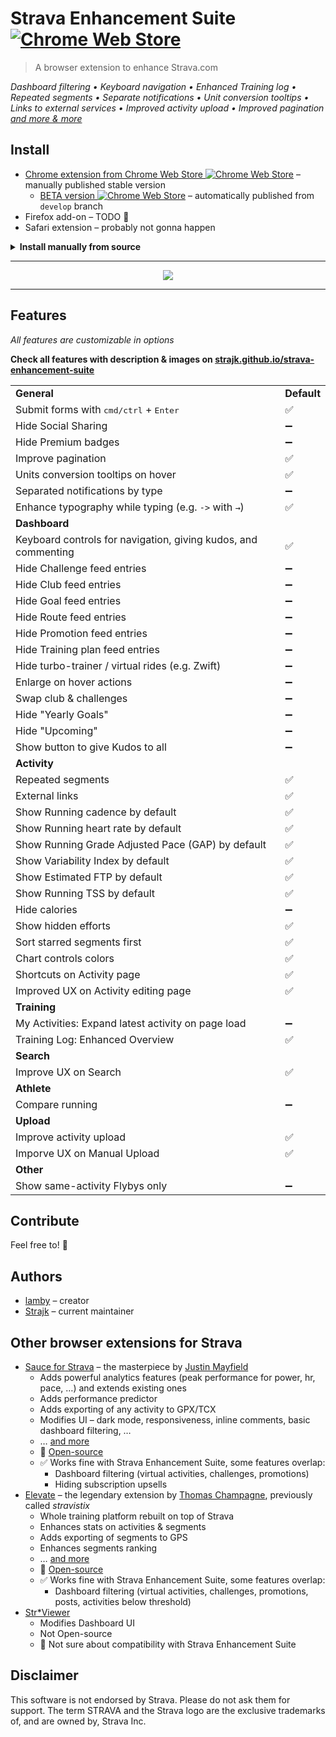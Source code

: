 # Strava Enhancement Suite [![Chrome Web Store][Shield: CWS: Users]][Link: CWS]

> A browser extension to enhance Strava.com

<em>Dashboard filtering • Keyboard navigation • Enhanced Training log • Repeated segments • Separate notifications • Unit conversion tooltips • Links to external services • Improved activity upload • Improved pagination [and more & more](#features)</em>

## Install

* [Chrome extension from Chrome Web Store&nbsp;![Chrome Web Store][Shield: CWS: Version]][Link: CWS] – manually published stable version
  * [BETA version&nbsp;![Chrome Web Store][Shield: CWS: Version: Beta]][Link: CWS: Beta] – automatically published from `develop` branch
* Firefox add-on – TODO 👷‍
* Safari extension – probably not gonna happen

<details>
<summary><strong>Install manually from source</strong></summary>

* Clone (or otherwise download) this repository
* In Chrome, go to `chrome://extensions`
* Ensure "Developer mode" is ticked
* Click "Load unpacked" and select the `extension` directory within this repository
* Refresh any page on Strava - the extension will now be active
</details>

---

<p align="center">
  <img src="./assets/screenshot-1.png" />
</p>

---

## Features

*All features are customizable in options*

**Check all features with description & images on [strajk.github.io/strava-enhancement-suite](https://strajk.github.io/strava-enhancement-suite)**

<table>


<tr>
  <td><strong>General</strong></td>
  <td><strong>Default</strong></td>
</tr>


<tr>
  <td>Submit forms with <kbd>cmd/ctrl</kbd> + <kbd>Enter</kbd></td>
  <td>✅</td>
</tr>


<tr>
  <td>Hide Social Sharing</td>
  <td>➖</td>
</tr>


<tr>
  <td>Hide Premium badges</td>
  <td>➖</td>
</tr>


<tr>
  <td>Improve pagination</td>
  <td>✅</td>
</tr>


<tr>
  <td>Units conversion tooltips on hover</td>
  <td>✅</td>
</tr>


<tr>
  <td>Separated notifications by type</td>
  <td>➖</td>
</tr>


<tr>
  <td>Enhance typography while typing (e.g. <code>-></code> with <code>&rarr;</code>)</td>
  <td>✅</td>
</tr>



<tr>
  <td><strong>Dashboard</strong></td>
  <td></td>
</tr>


<tr>
  <td>Keyboard controls for navigation, giving kudos, and commenting</td>
  <td>✅</td>
</tr>


<tr>
  <td>Hide Challenge feed entries</td>
  <td>➖</td>
</tr>


<tr>
  <td>Hide Club feed entries</td>
  <td>➖</td>
</tr>


<tr>
  <td>Hide Goal feed entries</td>
  <td>➖</td>
</tr>


<tr>
  <td>Hide Route feed entries</td>
  <td>➖</td>
</tr>


<tr>
  <td>Hide Promotion feed entries</td>
  <td>➖</td>
</tr>


<tr>
  <td>Hide Training plan feed entries</td>
  <td>➖</td>
</tr>


<tr>
  <td>Hide turbo-trainer / virtual rides (e.g. Zwift)</td>
  <td>➖</td>
</tr>


<tr>
  <td>Enlarge on hover actions</td>
  <td>➖</td>
</tr>


<tr>
  <td>Swap club & challenges</td>
  <td>➖</td>
</tr>


<tr>
  <td>Hide "Yearly Goals"</td>
  <td>➖</td>
</tr>


<tr>
  <td>Hide "Upcoming"</td>
  <td>➖</td>
</tr>


<tr>
  <td>Show button to give Kudos to all</td>
  <td>➖</td>
</tr>




<tr>
  <td><strong>Activity</strong></td>
  <td></td>
</tr>


<tr>
  <td>Repeated segments</td>
  <td>✅</td>
</tr>


<tr>
  <td>External links</td>
  <td>✅</td>
</tr>


<tr>
  <td>Show Running cadence by default</td>
  <td>✅</td>
</tr>


<tr>
  <td>Show Running heart rate by default</td>
  <td>✅</td>
</tr>


<tr>
  <td>Show Running Grade Adjusted Pace (GAP) by default</td>
  <td>✅</td>
</tr>


<tr>
  <td>Show Variability Index by default</td>
  <td>✅</td>
</tr>


<tr>
  <td>Show Estimated FTP by default</td>
  <td>✅</td>
</tr>


<tr>
  <td>Show Running TSS by default</td>
  <td>✅</td>
</tr>


<tr>
  <td>Hide calories</td>
  <td>➖</td>
</tr>


<tr>
  <td>Show hidden efforts</td>
  <td>✅</td>
</tr>


<tr>
  <td>Sort starred segments first</td>
  <td>✅</td>
</tr>


<tr>
  <td>Chart controls colors</td>
  <td>✅</td>
</tr>


<tr>
  <td>Shortcuts on Activity page</td>
  <td>✅</td>
</tr>


<tr>
  <td>Improved UX on Activity editing page</td>
  <td>✅</td>
</tr>



<tr>
  <td><strong>Training</strong></td>
  <td></td>
</tr>


<tr>
  <td>My Activities: Expand latest activity on page load</td>
  <td>➖</td>
</tr>


<tr>
  <td>Training Log: Enhanced Overview</td>
  <td>✅</td>
</tr>



<tr>
  <td><strong>Search</strong></td>
  <td></td>
</tr>


<tr>
  <td>Improve UX on Search</td>
  <td>✅</td>
</tr>



<tr>
  <td><strong>Athlete</strong></td>
  <td></td>
</tr>


<tr>
  <td>Compare running</td>
  <td>➖</td>
</tr>



<tr>
  <td><strong>Upload</strong></td>
  <td></td>
</tr>


<tr>
  <td>Improve activity upload</td>
  <td>✅</td>
</tr>


<tr>
  <td>Imporve UX on Manual Upload</td>
  <td>✅</td>
</tr>



<tr>
  <td><strong>Other</strong></td>
  <td></td>
</tr>


<tr>
  <td>Show same-activity Flybys only</td>
  <td>➖</td>
</tr>


</table>

## Contribute

Feel free to! 🙏

## Authors

* [lamby](https://github.com/lamby) – creator
* [Strajk](https://github.com/Strajk/) – current maintainer

## Other browser extensions for Strava

- [Sauce for Strava](https://saucellc.io/) – the masterpiece by [Justin Mayfield](https://github.com/mayfield)
  - Adds powerful analytics features (peak performance for power, hr, pace, …) and extends existing ones
  - Adds performance predictor
  - Adds exporting of any activity to GPX/TCX
  - Modifies UI – dark mode, responsiveness, inline comments, basic dashboard filtering, …
  - … [and more](https://saucellc.io/)
  - 🐙 [Open-source](https://github.com/SauceLLC/sauce4strava)
  - ✅ Works fine with Strava Enhancement Suite, some features overlap:
    - Dashboard filtering (virtual activities, challenges, promotions)
    - Hiding subscription upsells
- [Elevate](https://thomaschampagne.github.io/elevate/) – the legendary extension by [Thomas Champagne](https://twitter.com/champagnethomas), previously called *stravistix*
  - Whole training platform rebuilt on top of Strava
  - Enhances stats on activities & segments
  - Adds exporting of segments to GPS
  - Enhances segments ranking
  - … [and more](https://thomaschampagne.github.io/elevate/)
  - 🐙 [Open-source](https://github.com/thomaschampagne/elevate)
  - ✅ Works fine with Strava Enhancement Suite, some features overlap:
    - Dashboard filtering (virtual activities, challenges, promotions, posts, activities below threshold)
- [Str*Viewer](http://straviewer.com/)
  - Modifies Dashboard UI
  - Not Open-source
  - 🤔 Not sure about compatibility with Strava Enhancement Suite

## Disclaimer

This software is not endorsed by Strava. Please do not ask them for support.
The term STRAVA and the Strava logo are the exclusive trademarks of, and are owned by, Strava Inc.


[Shield: CWS: Users]: https://img.shields.io/chrome-web-store/users/egelalffpmicecakegglddmhlbdiemlg?label=Chrome+Extension
[Shield: CWS: Version]: https://img.shields.io/chrome-web-store/v/egelalffpmicecakegglddmhlbdiemlg?label=
[Shield: CWS: Version: Beta]: https://img.shields.io/chrome-web-store/v/oaioodcklbhlefejbglemgjndhckgklf?label=
[Link: CWS]: https://chrome.google.com/webstore/detail/egelalffpmicecakegglddmhlbdiemlg
[Link: CWS: Beta]: https://chrome.google.com/webstore/detail/oaioodcklbhlefejbglemgjndhckgklf
